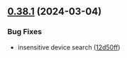 ## [0.38.1](https://github.com/taskany-inc/crew/compare/v0.38.0...v0.38.1) (2024-03-04)


### Bug Fixes

* insensitive device search ([12d50ff](https://github.com/taskany-inc/crew/commit/12d50ffb8b6d5e8fb8223cb50574080d7fd209c9))


